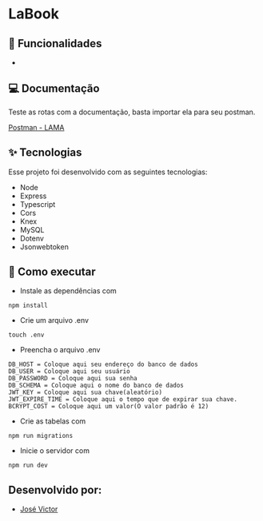 # LaBook

## :memo: Funcionalidades

- 

## 💻 Documentação

Teste as rotas com a documentação, basta importar ela para seu postman.

[Postman - LAMA]()

## ✨ Tecnologias

Esse projeto foi desenvolvido com as seguintes tecnologias:

- Node
- Express
- Typescript
- Cors
- Knex
- MySQL
- Dotenv
- Jsonwebtoken

## 🚀 Como executar

- Instale as dependências com

```
npm install
```

- Crie um arquivo .env

```
touch .env
```

- Preencha o arquivo .env

```
DB_HOST = Coloque aqui seu endereço do banco de dados
DB_USER = Coloque aqui seu usuário
DB_PASSWORD = Coloque aqui sua senha
DB_SCHEMA = Coloque aqui o nome do banco de dados
JWT_KEY = Coloque aqui sua chave(aleatório)
JWT_EXPIRE_TIME = Coloque aqui o tempo que de expirar sua chave.
BCRYPT_COST = Coloque aqui um valor(O valor padrão é 12)
```

- Crie as tabelas com

```
npm run migrations
```

- Inicie o servidor com

```
npm run dev
```

## Desenvolvido por:

- [José Victor](https://www.linkedin.com/in/jose-victor-tf/)